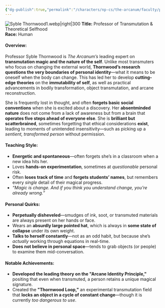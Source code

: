 ```yaml
---
{"dg-publish":true,"permalink":"/characters/np-cs/the-arcanum/faculty/professor-syble-thornwood/","created":"2025-05-12T18:45:31.351-07:00","updated":"2025-03-01T09:46:43.000-08:00"}
---
```


![Syble Thornwood1.webp|right|300](/img/user/zz.%20Behind%20the%20Scenes/Pictures/Syble%20Thornwood1.webp)
**Title:** Professor of Transmutation & Theoretical Selfhood  
**Race:** Human  

#### **Overview:**

Professor Syble Thornwood is _The Arcanum’s_ leading expert on **transmutation magic and the nature of the self**. Unlike most transmuters who focus on changing the external world, **Thornwood’s research questions the very boundaries of personal identity**—what it means to be oneself when the body can change. This has led her to develop **cutting-edge theories** on the **immutability of self**, as well as practical advancements in bodily transformation, object transmutation, and arcane reconstruction.

She is frequently lost in thought, and often **forgets basic social conventions** when she is excited about a discovery. Her **absentminded nature** does not come from a lack of awareness but from a brain that **operates five steps ahead of everyone else**. She is **brilliant but scatterbrained**, sometimes forgetting that ethical considerations **exist**, leading to moments of unintended insensitivity—such as picking up a _sentient, transformed person_ without permission.

#### **Teaching Style:**

- **Energetic and spontaneous**—often forgets she’s in a classroom when a new idea hits her.
- Loves **hands-on experimentation**, sometimes at _questionable_ personal risk.
- Often **loses track of time** and **forgets students’ names**, but remembers every _single_ detail of their magical progress.
- _“Magic is change. And if you think you understand change, you’re already wrong.”_

#### **Personal Quirks:**

- **Perpetually disheveled**—smudges of ink, soot, or transmuted materials are always present on her hands or face.
- Wears an **absurdly large pointed hat**, which is always in **some state of collapse** under its own weight.
- **Talks to herself constantly**—not as an odd habit, but because she’s _actually_ working through equations in real-time.
- **Does not believe in personal space**—tends to grab objects (or people) to examine them mid-conversation.

#### **Notable Achievements:**

- **Developed the leading theory on the "Arcane Identity Principle,"** positing that even when transmuted, a person retains a unique magical signature.
- Created the **"Thornwood Loop,"** an experimental transmutation field that **locks an object in a cycle of constant change**—though it is currently _too dangerous to use_.